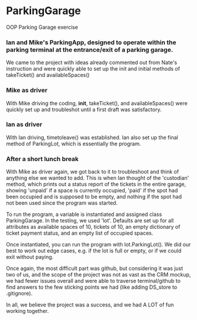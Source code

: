# ParkingGarage
OOP Parking Garage exercise

### Ian and Mike's ParkingApp, designed to operate within the parking terminal at the entrance/exit of a parking garage.

We came to the project with ideas already commented out from Nate's instruction and were quickly able to set up the init 
and initial methods of takeTicket() and availableSpaces()

### Mike as driver
With Mike driving the coding, __init__, takeTicket(), and availableSpaces() were quickly set up and troubleshot until
a first draft was satisfactory.

### Ian as driver
With Ian driving, timetoleave() was established. Ian also set up the final method of ParkingLot, which is essentially the program.

### After a short lunch break

With Mike as driver again, we got back to it to troubleshoot and think of anything else we wanted to add. This is when Ian thought
of the 'custodian' method, which prints out a status report of the tickets in the entire garage, showing 'unpaid' if a space is currently occupied,
'paid' if the spot had been occupied and is supposed to be empty, and nothing if the spot had not been used since the program was started.

To run the program, a variable is instantiated and assigned class ParkingGarage. In the testing, we used 'lot'. Defaults
are set up for all attributes as available spaces of 10, tickets of 10, an empty dictionary of ticket payment status, and
an empty list of occupied spaces.

Once instantiated, you can run the program with lot.ParkingLot(). We did our best to work out edge cases, e.g. if 
the lot is full or empty, or if we could exit without paying.

Once again, the most difficult part was github, but considering it was just two of us, and the scope of the project
was not as vast as the CRM mockup, we had fewer issues overall and were able to traverse terminal/github to find answers
to the few sticking points we had (like adding DS_store to .gitignore).

In all, we believe the project was a success, and we had A LOT of fun working together.
